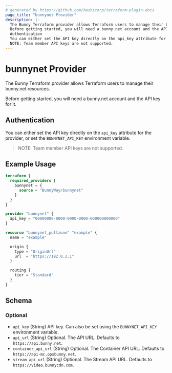 ```yaml
---
# generated by https://github.com/hashicorp/terraform-plugin-docs
page_title: "bunnynet Provider"
description: |-
  The Bunny Terraform provider allows Terraform users to manage their bunny.net resources.
  Before getting started, you will need a bunny.net account and the API key for it.
  Authentication
  You can either set the API key directly on the api_key attribute for the provider, or set the BUNNYNET_API_KEY environment variable.
  NOTE: Team member API keys are not supported.
---
```


# bunnynet Provider

The Bunny Terraform provider allows Terraform users to manage their bunny.net resources.

Before getting started, you will need a bunny.net account and the API key for it.

## Authentication

You can either set the API key directly on the <code>api_key</code> attribute for the provider, or set the <code>BUNNYNET_API_KEY</code> environment variable.

> NOTE: Team member API keys are not supported.

## Example Usage

```terraform
terraform {
  required_providers {
    bunnynet = {
      source = "BunnyWay/bunnynet"
    }
  }
}

provider "bunnynet" {
  api_key = "00000000-0000-0000-0000-000000000000"
}

resource "bunnynet_pullzone" "example" {
  name = "example"

  origin {
    type = "OriginUrl"
    url  = "https://192.0.2.1"
  }

  routing {
    tier = "Standard"
  }
}
```

<!-- schema generated by tfplugindocs -->
## Schema

### Optional

- `api_key` (String) API key. Can also be set using the `BUNNYNET_API_KEY` environment variable.
- `api_url` (String) Optional. The API URL. Defaults to `https://api.bunny.net`.
- `container_api_url` (String) Optional. The Container API URL. Defaults to `https://api-mc.opsbunny.net`.
- `stream_api_url` (String) Optional. The Stream API URL. Defaults to `https://video.bunnycdn.com`.
